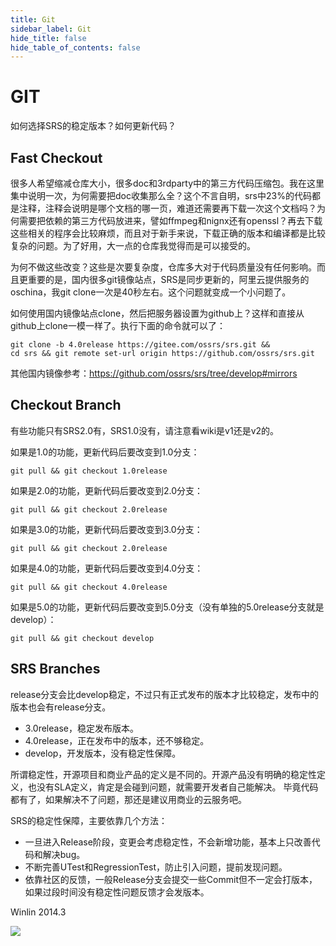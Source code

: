 ```yaml
---
title: Git
sidebar_label: Git
hide_title: false
hide_table_of_contents: false
---
```


# GIT

如何选择SRS的稳定版本？如何更新代码？

## Fast Checkout

很多人希望缩减仓库大小，很多doc和3rdparty中的第三方代码压缩包。我在这里集中说明一次，为何需要把doc收集那么全？这个不言自明，srs中23%的代码都是注释，注释会说明是哪个文档的哪一页，难道还需要再下载一次这个文档吗？为何需要把依赖的第三方代码放进来，譬如ffmpeg和nignx还有openssl？再去下载这些相关的程序会比较麻烦，而且对于新手来说，下载正确的版本和编译都是比较复杂的问题。为了好用，大一点的仓库我觉得而是可以接受的。

为何不做这些改变？这些是次要复杂度，仓库多大对于代码质量没有任何影响。而且更重要的是，国内很多git镜像站点，SRS是同步更新的，阿里云提供服务的oschina，我git clone一次是40秒左右。这个问题就变成一个小问题了。

如何使用国内镜像站点clone，然后把服务器设置为github上？这样和直接从github上clone一模一样了。执行下面的命令就可以了：

```
git clone -b 4.0release https://gitee.com/ossrs/srs.git && 
cd srs && git remote set-url origin https://github.com/ossrs/srs.git
```

其他国内镜像参考：https://github.com/ossrs/srs/tree/develop#mirrors

## Checkout Branch

有些功能只有SRS2.0有，SRS1.0没有，请注意看wiki是v1还是v2的。

如果是1.0的功能，更新代码后要改变到1.0分支：

```
git pull && git checkout 1.0release
```

如果是2.0的功能，更新代码后要改变到2.0分支：

```
git pull && git checkout 2.0release
```

如果是3.0的功能，更新代码后要改变到3.0分支：

```
git pull && git checkout 2.0release
```

如果是4.0的功能，更新代码后要改变到4.0分支：

```
git pull && git checkout 4.0release
```

如果是5.0的功能，更新代码后要改变到5.0分支（没有单独的5.0release分支就是develop）：

```
git pull && git checkout develop
```

## SRS Branches

release分支会比develop稳定，不过只有正式发布的版本才比较稳定，发布中的版本也会有release分支。

* 3.0release，稳定发布版本。
* 4.0release，正在发布中的版本，还不够稳定。
* develop，开发版本，没有稳定性保障。

所谓稳定性，开源项目和商业产品的定义是不同的。开源产品没有明确的稳定性定义，也没有SLA定义，肯定是会碰到问题，就需要开发者自己能解决。
毕竟代码都有了，如果解决不了问题，那还是建议用商业的云服务吧。

SRS的稳定性保障，主要依靠几个方法：

* 一旦进入Release阶段，变更会考虑稳定性，不会新增功能，基本上只改善代码和解决bug。
* 不断完善UTest和RegressionTest，防止引入问题，提前发现问题。
* 依靠社区的反馈，一般Release分支会提交一些Commit但不一定会打版本，如果过段时间没有稳定性问题反馈才会发版本。

Winlin 2014.3

![](https://ossrs.net/gif/v1/sls.gif?site=ossrs.io&path=/lts/doc/zh/v4/git)


